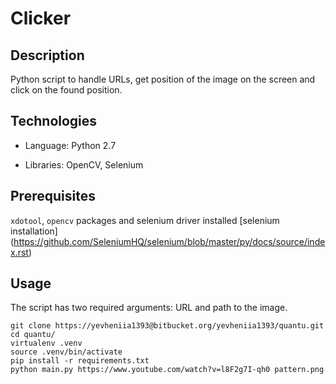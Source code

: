 # Clicker

## Description

Python script to handle URLs, get position of the image on the screen and
click on the found position.

## Technologies

- Language: Python 2.7

- Libraries: OpenCV, Selenium

## Prerequisites

`xdotool`, `opencv` packages and selenium driver installed
[selenium installation]
(https://github.com/SeleniumHQ/selenium/blob/master/py/docs/source/index.rst)

## Usage

The script has two required arguments: URL and path to the image.

```
git clone https://yevheniia1393@bitbucket.org/yevheniia1393/quantu.git
cd quantu/
virtualenv .venv
source .venv/bin/activate
pip install -r requirements.txt
python main.py https://www.youtube.com/watch?v=l8F2g7I-qh0 pattern.png
```

